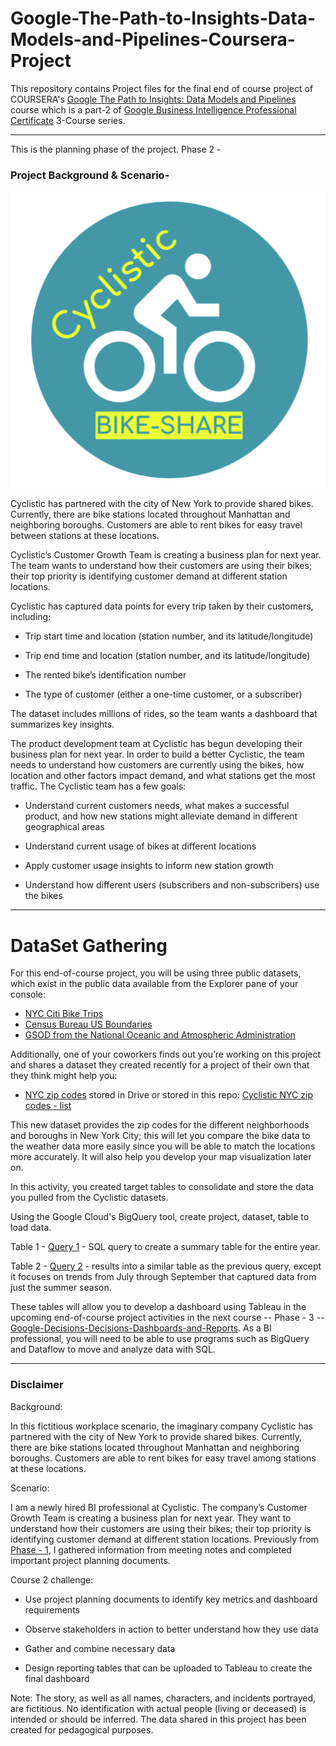 # Google-The-Path-to-Insights-Data-Models-and-Pipelines-Coursera-Project

This repository contains Project files for the final end of course project of COURSERA's [Google The Path to Insights: Data Models and Pipelines](https://www.coursera.org/learn/the-path-to-insights-data-models-and-pipelines) course which is a part-2 of [Google Business Intelligence Professional Certificate](https://www.coursera.org/professional-certificates/google-business-intelligence) 3-Course series.

---

This is the planning phase of the project. Phase 2 - 

### Project Background & Scenario- 

![Cyclistic](https://github.com/jivaniyash/Google-The-Path-to-Insights-Data-Models-and-Pipelines-Coursera-Project/blob/main/_images/_Cyclistic.png)

Cyclistic has partnered with the city of New York to provide shared bikes. Currently, there are bike stations located throughout Manhattan and neighboring boroughs. Customers are able to rent bikes for easy travel between stations at these locations.

Cyclistic’s Customer Growth Team is creating a business plan for next year. The team wants to understand how their customers are using their bikes; their top priority is identifying customer demand at different station locations.

Cyclistic has captured data points for every trip taken by their customers, including:

- Trip start time and location (station number, and its latitude/longitude)

- Trip end time and location (station number, and its latitude/longitude)

- The rented bike’s identification number

- The type of customer (either a one-time customer, or a subscriber)

The dataset includes millions of rides, so the team wants a dashboard that summarizes key insights. 

The product development team at Cyclistic has begun developing their business plan for next year. In order to build a better Cyclistic, the team needs to understand how customers are currently using the bikes, how location and other factors impact demand, and what stations get the most traffic. The Cyclistic team has a few goals:

- Understand current customers needs, what makes a successful product, and how new stations might alleviate demand in different geographical areas

- Understand current usage of bikes at different locations 

- Apply customer usage insights to inform new station growth

- Understand how different users (subscribers and non-subscribers) use the bikes

---

# DataSet Gathering

For this end-of-course project, you will be using three public datasets, which exist in the public data available from the Explorer pane of your console: 

- [NYC Citi Bike Trips](https://console.cloud.google.com/marketplace/details/city-of-new-york/nyc-citi-bike)
- [Census Bureau US Boundaries](https://console.cloud.google.com/marketplace/product/united-states-census-bureau/us-geographic-boundaries)
- [GSOD from the National Oceanic and Atmospheric Administration](https://console.cloud.google.com/marketplace/details/noaa-public/gsod)

Additionally, one of your coworkers finds out you’re working on this project and shares a dataset they created recently for a project of their own that they think might help you: 
- [NYC zip codes](https://docs.google.com/spreadsheets/d/1IIbH-GM3tdmM5tl56PHhqI7xxCzqaBCU0ylItxk_sy0/template/preview#gid=806359255) stored in Drive or stored in this repo: [Cyclistic NYC zip codes - list](https://github.com/jivaniyash/Google-The-Path-to-Insights-Data-Models-and-Pipelines-Coursera-Project/blob/main/Cyclistic%20NYC%20zip%20codes%20-%20list.csv)

This new dataset provides the zip codes for the different neighborhoods and boroughs in New York City; this will let you compare the bike data to the weather data more easily since you will be able to match the locations more accurately. It will also help you develop your map visualization later on.  

In this activity, you created target tables to consolidate and store the data you pulled from the Cyclistic datasets. 

Using the Google Cloud's BigQuery tool, create project, dataset, table to load data. 

Table 1 - [Query 1](https://github.com/jivaniyash/Google-The-Path-to-Insights-Data-Models-and-Pipelines-Coursera-Project/blob/main/SQL_BigQuery.sql) - SQL query to create a summary table for the entire year.

Table 2 - [Query 2](https://github.com/jivaniyash/Google-The-Path-to-Insights-Data-Models-and-Pipelines-Coursera-Project/blob/main/SQL_BigQuery.sql) - results into a similar table as the previous query, except it focuses on trends from July through September that captured data from just the summer season.

These tables will allow you to develop a dashboard using Tableau in the upcoming end-of-course project activities in the next course -- Phase - 3 -- [Google-Decisions-Decisions-Dashboards-and-Reports](https://github.com/jivaniyash/Google-Decisions-Decisions-Dashboards-and-Reports-Coursera-Project). As a BI professional, you will need to be able to use programs such as BigQuery and Dataflow to move and analyze data with SQL. 

---

### Disclaimer 
Background: 

In this fictitious workplace scenario, the imaginary company Cyclistic has partnered with the city of New York to provide shared bikes. Currently, there are bike stations located throughout Manhattan and neighboring boroughs. Customers are able to rent bikes for easy travel among stations at these locations. 

Scenario:

I am a newly hired BI professional at Cyclistic. The company’s Customer Growth Team is creating a business plan for next year. They want to understand how their customers are using their bikes; their top priority is identifying customer demand at different station locations. Previously from [Phase - 1](https://github.com/jivaniyash/Google-Foundations-of-Business-Intelligence-Coursera-Project), I gathered information from meeting notes and completed important project planning documents. 

Course 2 challenge:

- Use project planning documents to identify key metrics and dashboard requirements

- Observe stakeholders in action to better understand how they use data

- Gather and combine necessary data

- Design reporting tables that can be uploaded to Tableau to create the final dashboard

Note: The story, as well as all names, characters, and incidents portrayed, are fictitious. No identification with actual people (living or deceased) is intended or should be inferred. The data shared in this project has been created for pedagogical purposes.